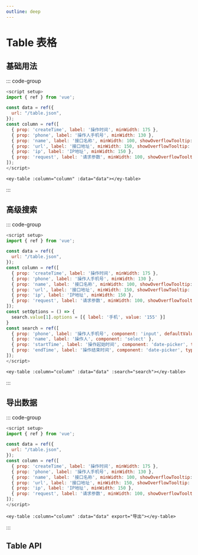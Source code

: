 ```yaml
---
outline: deep
---
```


# Table 表格

## 基础用法

<ey-table :column="column" :data="data"></ey-table>

::: code-group

```js [script]
<script setup>
import { ref } from 'vue';

const data = ref({
  url: "/table.json",
});
const column = ref([
  { prop: 'createTime', label: '操作时间', minWidth: 175 },
  { prop: 'phone', label: '操作人手机号', minWidth: 130 },
  { prop: 'name', label: '接口名称', minWidth: 100, showOverflowTooltip: true },
  { prop: 'url', label: '接口地址', minWidth: 150, showOverflowTooltip: true },
  { prop: 'ip', label: 'IP地址', minWidth: 150 },
  { prop: 'request', label: '请求参数', minWidth: 100, showOverflowTooltip: true },
]);
</script>
```

```vue [template]
<ey-table :column="column" :data="data"></ey-table>
```

:::

## 高级搜索

<ey-table :column="column" :data="data" :search="search"></ey-table>

::: code-group

```js [script]
<script setup>
import { ref } from 'vue';

const data = ref({
  url: "/table.json",
});
const column = ref([
  { prop: 'createTime', label: '操作时间', minWidth: 175 },
  { prop: 'phone', label: '操作人手机号', minWidth: 130 },
  { prop: 'name', label: '接口名称', minWidth: 100, showOverflowTooltip: true },
  { prop: 'url', label: '接口地址', minWidth: 150, showOverflowTooltip: true },
  { prop: 'ip', label: 'IP地址', minWidth: 150 },
  { prop: 'request', label: '请求参数', minWidth: 100, showOverflowTooltip: true },
]);
const setOptions = () => {
  search.value[1].options = [{ label: '手机', value: '155' }]
}
const search = ref([
  { prop: 'phone', label: '操作人手机号', component: 'input', defaultValue: '15533442259', onChange: setOptions },
  { prop: 'name', label: '操作人', component: 'select' },
  { prop: 'startTime', label: '操作起始时间', component: 'date-picker', type: 'datetime', format: 'YYYY-MM-DD HH:mm:ss' },
  { prop: 'endTime', label: '操作结束时间', component: 'date-picker', type: 'datetime', format: 'YYYY-MM-DD HH:mm:ss', gte: 'startTime' },
]);
</script>
```

```vue [template]
<ey-table :column="column" :data="data" :search="search"></ey-table>
```

:::

## 导出数据

<ey-table :column="column" :data="data" export="导出"></ey-table>

::: code-group

```js [script]
<script setup>
import { ref } from 'vue';

const data = ref({
  url: "/table.json",
});
const column = ref([
  { prop: 'createTime', label: '操作时间', minWidth: 175 },
  { prop: 'phone', label: '操作人手机号', minWidth: 130 },
  { prop: 'name', label: '接口名称', minWidth: 100, showOverflowTooltip: true },
  { prop: 'url', label: '接口地址', minWidth: 150, showOverflowTooltip: true },
  { prop: 'ip', label: 'IP地址', minWidth: 150 },
  { prop: 'request', label: '请求参数', minWidth: 100, showOverflowTooltip: true },
]);
</script>
```

```vue [template]
<ey-table :column="column" :data="data" export="导出"></ey-table>
```

:::

<script setup>
import { ref } from 'vue';

const tableRef = ref();
const data = ref({
  url: "/table.json",
});
const column = ref([
  { prop: 'createTime', label: '操作时间', minWidth: 175 },
  { prop: 'phone', label: '操作人手机号', minWidth: 130 },
  { prop: 'name', label: '接口名称', minWidth: 100, showOverflowTooltip: true },
  { prop: 'url', label: '接口地址', minWidth: 150, showOverflowTooltip: true },
  { prop: 'ip', label: 'IP地址', minWidth: 150 },
  { prop: 'request', label: '请求参数', minWidth: 100, showOverflowTooltip: true },
]);
const setOptions = () => {
  search.value[1].options = [{ label: '手机', value: '155' }]
}
const search = ref([
  { prop: 'phone', label: '操作人手机号', component: 'input', defaultValue: '15533442259', onChange: setOptions },
  { prop: 'name', label: '操作人', component: 'select' },
  { prop: 'startTime', label: '操作起始时间', component: 'date-picker', type: 'datetime', format: 'YYYY-MM-DD HH:mm:ss' },
  { prop: 'endTime', label: '操作结束时间', component: 'date-picker', type: 'datetime', format: 'YYYY-MM-DD HH:mm:ss', gte: 'startTime' },
]);
</script>
<style>
  table, li {
    margin: 0 !important;
  }
</style>

## Table API